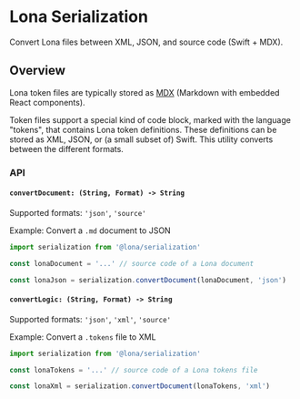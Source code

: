 # Lona Serialization

Convert Lona files between XML, JSON, and source code (Swift + MDX).

## Overview

Lona token files are typically stored as [MDX](https://mdxjs.com/) (Markdown with embedded React components).

Token files support a special kind of code block, marked with the language "tokens", that contains Lona token definitions. These definitions can be stored as XML, JSON, or (a small subset of) Swift. This utility converts between the different formats.

### API

#### `convertDocument: (String, Format) -> String`

Supported formats: `'json'`, `'source'`

Example: Convert a `.md` document to JSON

```js
import serialization from '@lona/serialization'

const lonaDocument = '...' // source code of a Lona document

const lonaJson = serialization.convertDocument(lonaDocument, 'json')
```

#### `convertLogic: (String, Format) -> String`

Supported formats: `'json'`, `'xml'`, `'source'`

Example: Convert a `.tokens` file to XML

```js
import serialization from '@lona/serialization'

const lonaTokens = '...' // source code of a Lona tokens file

const lonaXml = serialization.convertDocument(lonaTokens, 'xml')
```
